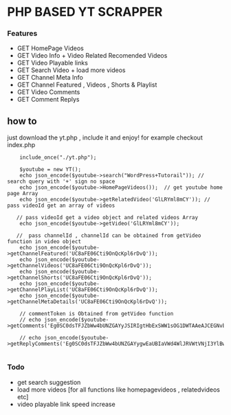 # PHP BASED YT SCRAPPER

### Features
 - GET HomePage Videos
 - GET Video Info + Video Related Recomended Videos
 - GET Video Playable links
 - GET Search Video + load more videos
 - GET Channel Meta Info
 - GET Channel Featured , Videos , Shorts & Playlist
 - GET Video Comments
 - GET Comment Replys


## how to
 just download the yt.php , include it and enjoy!
 for example checkout index.php

```
    include_once("./yt.php");

    $youtube = new YT();      
    echo json_encode($youtube->search("WordPress+Tutorail")); // search query with '+' sign no space
    echo json_encode($youtube->HomePageVideos());  // get youtube home page Array
    echo json_encode($youtube->getRelatedVideo('GlLRYml8mCY')); // pass videoId get an array of videos
  
   // pass videoId get a video object and related videos Array
    echo json_encode($youtube->getVideo('GlLRYml8mCY'));  
  
   //  pass channelId , channelId can be obtained from getVideo function in video object 
    echo json_encode($youtube->getChannelFeatured('UC8aFE06Cti9OnQcKpl6rDvQ'));
    echo json_encode($youtube->getChannelVideos('UC8aFE06Cti9OnQcKpl6rDvQ'));
    echo json_encode($youtube->getChannelShorts('UC8aFE06Cti9OnQcKpl6rDvQ'));
    echo json_encode($youtube->getChannelPlayList('UC8aFE06Cti9OnQcKpl6rDvQ'));
    echo json_encode($youtube->getChannelMetaDetails('UC8aFE06Cti9OnQcKpl6rDvQ'));

    // commentToken is Obtained from getVideo function
    // echo json_encode($youtube->getComments('Eg0SC0dsTFJZbWw4bUNZGAYyJSIRIgtHbExSWW1sOG1DWTAAeAJCEGNvbW1lbnRzLXNlY3Rpb24%3D'));

    // echo json_encode($youtube->getReplyComments('Eg0SC0dsTFJZbWw4bUNZGAYygwEaUBIaVWd4WlJRVWtVNjI3YlBwYlZleDRBYUFCQWciAggAKhhVQ2VWTW5TU2hQX0l2aXdra250ODNjd3cyC0dsTFJZbWw4bUNZQAFICoIBAggBQi9jb21tZW50LXJlcGxpZXMtaXRlbS1VZ3haUlFVa1U2MjdiUHBiVmV4NEFhQUJBZw%3D%3D'));


```



### Todo
 - get search suggestion
 - load more videos [for all functions like homepagevideos , relatedvideos etc]
 - video playable link speed increase

